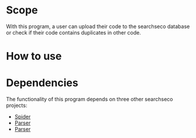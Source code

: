 # Scope
With this program, a user can upload their code to the searchseco database or check if their code contains duplicates in other code.

# How to use


# Dependencies
The functionality of this program depends on three other searchseco projects:
- [Spider](https://git.science.uu.nl/searchseco/spider)
- [Parser](https://git.science.uu.nl/searchseco/parser)
- [Parser](https://git.science.uu.nl/searchseco/database-api)